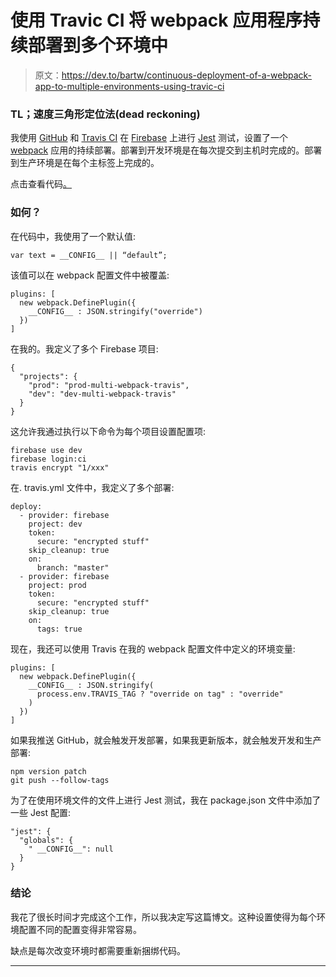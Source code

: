 # 使用 Travic CI 将 webpack 应用程序持续部署到多个环境中

> 原文：<https://dev.to/bartw/continuous-deployment-of-a-webpack-app-to-multiple-environments-using-travic-ci>

### TL；速度三角形定位法(dead reckoning)

我使用 [GitHub](https://github.com/) 和 [Travis CI](https://travis-ci.org/) 在 [Firebase](https://firebase.google.com/) 上进行 [Jest](https://facebook.github.io/jest/) 测试，设置了一个 [webpack](https://webpack.github.io/) 应用的持续部署。部署到开发环境是在每次提交到主机时完成的。部署到生产环境是在每个主标签上完成的。

点击查看代码[。](https://github.com/bartw/multi_env_webpack_travis_app)

### 如何？

在代码中，我使用了一个默认值:

```
var text = __CONFIG__ || “default”; 
```

该值可以在 webpack 配置文件中被覆盖:

```
plugins: [
  new webpack.DefinePlugin({ 
    __CONFIG__ : JSON.stringify("override")
  })
] 
```

在我的。我定义了多个 Firebase 项目:

```
{
  "projects": {
    "prod": "prod-multi-webpack-travis",
    "dev": "dev-multi-webpack-travis"
  }
} 
```

这允许我通过执行以下命令为每个项目设置配置项:

```
firebase use dev
firebase login:ci
travis encrypt "1/xxx" 
```

在. travis.yml 文件中，我定义了多个部署:

```
deploy:
  - provider: firebase
    project: dev
    token:
      secure: "encrypted stuff"
    skip_cleanup: true
    on:
      branch: "master"
  - provider: firebase
    project: prod
    token:
      secure: "encrypted stuff"
    skip_cleanup: true
    on:
      tags: true 
```

现在，我还可以使用 Travis 在我的 webpack 配置文件中定义的环境变量:

```
plugins: [
  new webpack.DefinePlugin({ 
    __CONFIG__ : JSON.stringify(
      process.env.TRAVIS_TAG ? "override on tag" : "override"
    )
  })
] 
```

如果我推送 GitHub，就会触发开发部署，如果我更新版本，就会触发开发和生产部署:

```
npm version patch
git push --follow-tags 
```

为了在使用环境文件的文件上进行 Jest 测试，我在 package.json 文件中添加了一些 Jest 配置:

```
"jest": {
  "globals": {
    " __CONFIG__": null
  }
} 
```

### 结论

我花了很长时间才完成这个工作，所以我决定写这篇博文。这种设置使得为每个环境配置不同的配置变得非常容易。

缺点是每次改变环境时都需要重新捆绑代码。

* * *